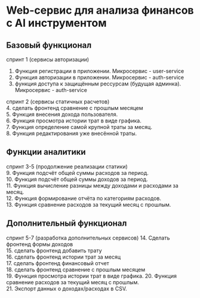# Web-сервис для анализа финансов с AI инструментом

## **Базовый функционал**

спринт 1 (сервисы авторизации)

1. Функция регистрации в приложении. Микросервис - user-service
2. Функция авторизации в приложении. Микросервис - auth-service
3. функция доступа к защищённым рессурсам (будущая админка). Микросервис - auth-service

спринт 2 (сервисы статичных расчетов)  
4. сделать фронтенд сравнение с прошлым месяцем  
5. Функция внесения дохода пользователя.  
6. Функция просмотра истории трат в виде графика.  
7. Функция определение самой крупной траты за месяц.  
8. Функция редактирования уже внесённой траты.

## **Функции аналитики**

спринт 3-5 (продолжение реализации статики)  
9. Функция подсчёт общей суммы расходов за период.  
10. Функция подсчёт общей суммы доходов за период.  
11. Функция вычисление разницы между доходами и расходами за месяц.  
12. Функция формирование отчёта по категориям расходов.  
13. Функция сравнение расходов за текущий месяц с прошлым.

## **Дополнительный функционал**

спринт 5-7 (разработка дополнительных сервисов)
14. Сделать фронтенд формы доходов  
15. сделать фронтенд добавить трату  
16. сделать фронтенд истории трат за месяц  
17. сделать фронтенд финансовый отчет  
18. сделать фронтенд сравнение с прошлым месяцем  
19. Функция просмотра истории трат в виде графика.
20. Функция сравнение расходов за текущий месяц с прошлым.  
21. Экспорт данных о доходах/расходах в CSV.

